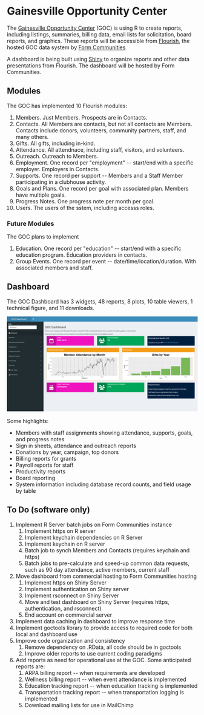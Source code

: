# Gainesville Opportunity Center

The [Gainesville Opportunity Center](https://goclubhouse.org) (GOC) is using R to create reports, including listings,
summaries, billing data, email lists for solicitation, board reports, and graphics.  These reports will be accessible from [Flourish](https://clubhousedata.org/), the hosted GOC data system by [Form Communities](https://formcommunities.org/)

A dashboard is being built using [Shiny](https://shiny.rstudio.com/) to organize reports and other data presentations from Flourish.  The dashboard will be hosted by Form Communities.

## Modules

The GOC has implemented 10 Flourish modules:

1. Members. Just Members.  Prospects are in Contacts.
1. Contacts. All Members are contacts, but not all contacts are Members.  Contacts include donors, volunteers, community partners, staff, and many others.
1. Gifts. All gifts, including in-kind.
1. Attendance.  All attendnace, including staff, visitors, and volunteers.
1. Outreach.  Outreach to Members.
1. Employment.  One record per "employment" -- start/end with a specific employer.  Employers in Contacts.
1. Supports.  One record per support -- Members and a Staff Member participating in a clubhouse activity.
1. Goals and Plans.  One record per goal with associated plan.  Members have multiple goals.
1. Progress Notes.  One progress note per month per goal.
1. Users.  The users of the sstem, including accesss roles.

### Future Modules

The GOC plans to implement

1. Education.  One record per "education" -- start/end with a specific education program.  Education providers in contacts.
1. Group Events.  One record per event -- date/time/location/duration.  With associated members and staff.

## Dashboard

The GOC Dashboard has 3 widgets, 48 reports, 8 plots, 10 table viewers, 1 technical figure, and 11 downloads. 

![Screen shot of GOC dashboard with menu on left, 3 info boxes on the right, two graphs underneath the info boxes, and three more info boxes on the bottom](img/Dashboard-2023-04-23.png)

Some highlights:

* Members with staff assignments showing attendance, supports, goals, and progress notes
* Sign in sheets, attendance and outreach reports
* Donations by year, campaign, top donors
* Billing reports for grants
* Payroll reports for staff
* Productivity reports
* Board reporting
* System information including database record counts, and field usage by table

## To Do (software only)

1. Implement R Server batch jobs on Form Communities instance
    1. Implement https on R server
    1. Implement keychain dependencies on R Server
    1. Implement keychain on R server
    1. Batch job to synch Members and Contacts (requires keychain and https)
    1. Batch jobs to pre-calculate and speed-up common data requests, such as 90 day attendance, active members, current staff
1. Move dashboard from commercial hosting to Form Communities hosting
    1. Implement https on Shiny Server
    1. Implement authentication on Shiny server
    1. Implement rsconnect on Shiny Server
    1. Move and test dashboard on Shiny Server (requires https, authentication, and rsconnect)
    1. End account on commercial server
1. Implement data caching in dashboard to improve response time
1. Implement goctools library to provide access to required code for both local and dashboard use
1. Improve code organization and consistency
    1. Remove dependency on .RData, all code should be in goctools
    1. Improve older reports to use current coding paradigms
1. Add reports as need for operational use at the GOC.  Some anticipated reports are:
    1. ARPA billing report -- when requirements are developed
    1. Wellness billing report -- when event attendance is implemented
    1. Education tracking report -- when education tracking is implemented
    1. Transportation tracking report -- when transportation logging is implemented
    1. Download mailing lists for use in MailChimp
